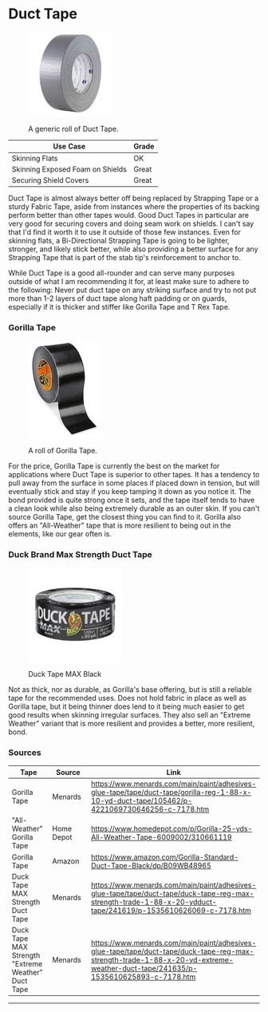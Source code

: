 # Duct Tape

<div align="left"><figure><img src="../../.gitbook/assets/Untitled (38).jpg" alt="" width="169"><figcaption><p>A generic roll of Duct Tape.</p></figcaption></figure></div>

| Use Case                         | Grade |
| -------------------------------- | ----- |
| Skinning Flats                   | OK    |
| Skinning Exposed Foam on Shields | Great |
| Securing Shield Covers           | Great |

Duct Tape is almost always better off being replaced by Strapping Tape or a sturdy Fabric Tape, aside from instances where the properties of its backing perform better than other tapes would. Good Duct Tapes in particular are very good for securing covers and doing seam work on shields. I can't say that I'd find it worth it to use it outside of those few instances. Even for skinning flats, a Bi-Directional Strapping Tape is going to be lighter, stronger, and likely stick better, while also providing a better surface for any Strapping Tape that is part of the stab tip's reinforcement to anchor to.

While Duct Tape is a good all-rounder and can serve many purposes outside of what I am recommending it for, at least make sure to adhere to the following: Never put duct tape on any striking surface and try to not put more than 1-2 layers of duct tape along haft padding or on guards, especially if it is thicker and stiffer like Gorilla Tape and T Rex Tape.

### Gorilla Tape

<div align="left"><figure><img src="../../.gitbook/assets/Untitled-1 (12).jpg" alt="" width="146"><figcaption><p>A roll of Gorilla Tape.</p></figcaption></figure></div>

For the price, Gorilla Tape is currently the best on the market for applications where Duct Tape is superior to other tapes. It has a tendency to pull away from the surface in some places if placed down in tension, but will eventually stick and stay if you keep tamping it down as you notice it. The bond provided is quite strong once it sets, and the tape itself tends to have a clean look while also being extremely durable as an outer skin. If you can't source Gorilla Tape, get the closest thing you can find to it. Gorilla also offers an "All-Weather" tape that is more resilient to being out in the elements, like our gear often is.

### Duck Brand Max Strength Duct Tape

<div align="left"><figure><img src="../../.gitbook/assets/image (1) (1).png" alt="Duck Brand Duct Tape" width="188"><figcaption><p>Duck Tape MAX Black</p></figcaption></figure></div>

Not as thick, nor as durable, as Gorilla's base offering, but is still a reliable tape for the recommended uses. Does not hold fabric in place as well as Gorilla tape, but it being thinner does lend to it being much easier to get good results when skinning irregular surfaces. They also sell an "Extreme Weather" variant that is more resilient and provides a better, more resilient, bond.

### Sources

<table><thead><tr><th width="170">Tape</th><th width="191">Source</th><th>Link</th></tr></thead><tbody><tr><td>Gorilla Tape</td><td>Menards</td><td><a href="https://www.menards.com/main/paint/adhesives-glue-tape/tape/duct-tape/gorilla-reg-1-88-x-10-yd-duct-tape/105462/p-4221069730646256-c-7178.htm?gQT=1">https://www.menards.com/main/paint/adhesives-glue-tape/tape/duct-tape/gorilla-reg-1-88-x-10-yd-duct-tape/105462/p-4221069730646256-c-7178.htm</a></td></tr><tr><td>"All-Weather" Gorilla Tape</td><td>Home Depot</td><td><a href="https://www.homedepot.com/p/Gorilla-25-yds-All-Weather-Tape-6009002/310661119">https://www.homedepot.com/p/Gorilla-25-yds-All-Weather-Tape-6009002/310661119</a></td></tr><tr><td>Gorilla Tape</td><td>Amazon</td><td><a href="https://www.amazon.com/Gorilla-Standard-Duct-Tape-Black/dp/B09WB48965">https://www.amazon.com/Gorilla-Standard-Duct-Tape-Black/dp/B09WB48965</a></td></tr><tr><td>Duck Tape MAX Strength Duct Tape</td><td>Menards</td><td><a href="https://www.menards.com/main/paint/adhesives-glue-tape/tape/duct-tape/duck-tape-reg-max-strength-trade-1-88-x-20-ydduct-tape/241619/p-1535610626069-c-7178.htm?exp=false">https://www.menards.com/main/paint/adhesives-glue-tape/tape/duct-tape/duck-tape-reg-max-strength-trade-1-88-x-20-ydduct-tape/241619/p-1535610626069-c-7178.htm</a></td></tr><tr><td>Duck Tape MAX Strength "Extreme Weather" Duct Tape</td><td>Menards</td><td><a href="https://www.menards.com/main/paint/adhesives-glue-tape/tape/duct-tape/duck-tape-reg-max-strength-trade-1-88-x-20-yd-extreme-weather-duct-tape/241635/p-1535610625893-c-7178.htm?exp=false">https://www.menards.com/main/paint/adhesives-glue-tape/tape/duct-tape/duck-tape-reg-max-strength-trade-1-88-x-20-yd-extreme-weather-duct-tape/241635/p-1535610625893-c-7178.htm</a></td></tr></tbody></table>

***

###
